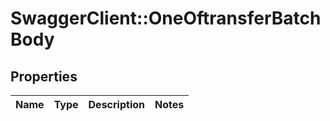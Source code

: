 # SwaggerClient::OneOftransferBatchBody

## Properties
Name | Type | Description | Notes
------------ | ------------- | ------------- | -------------

